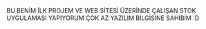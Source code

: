 BU BENİM İLK PROJEM VE WEB SİTESİ ÜZERİNDE ÇALIŞAN STOK UYGULAMASI YAPIYORUM ÇOK AZ YAZILIM BİLGİSİNE SAHİBİM :D
